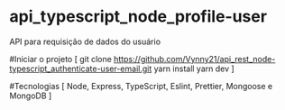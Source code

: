 # api_typescript_node_profile-user
API para requisição de dados do usuário


#Iniciar o projeto 
[ 
git clone https://github.com/Vynny21/api_rest_node-typescript_authenticate-user-email.git 
yarn install yarn dev 
]


#Tecnologias
[
Node, Express, TypeScript, Eslint, Prettier, Mongoose e MongoDB
]
